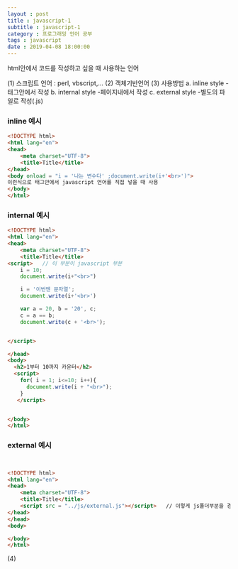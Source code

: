 ```yaml
---
layout : post
title : javascript-1
subtitle : javascript-1
category : 프로그래밍 언어 공부
tags : javascript
date : 2019-04-08 18:00:00
---
```

html안에서 코드를 작성하고 싶을 때 사용하는 언어

(1) 스크립트 언어 : perl, vbscript,...
(2) 객체기반언어
(3) 사용방법
a. inline style
-태그안에서 작성
b. internal style
-페이지내에서 작성
c. external style
-별도의 파일로 작성(.js)


### inline 예시

```html
<!DOCTYPE html>
<html lang="en">
<head>
    <meta charset="UTF-8">
    <title>Title</title>
</head>
<body onload = "i = '나는 변수다' ;document.write(i+'<br>')">
이런식으로 태그안에서 javascript 언어를 직접 넣을 때 사용
</body>
</html>
```



### internal 예시
```html
<!DOCTYPE html>
<html lang="en">
<head>
    <meta charset="UTF-8">
    <title>Title</title>
<script>   // 이 부분이 javascript 부분
    i = 10;
    document.write(i+"<br>")

    i = '이번엔 문자열';
    document.write(i+'<br>')

    var a = 20, b = '20', c;
    c = a == b;
    document.write(c + '<br>');


</script>

</head>
<body>
  <h2>1부터 10까지 카운터</h2>
  <script>
    for( i = 1; i<=10; i++){
      document.write(i + "<br>");
    }
   </script>


</body>
</html>
```
### external 예시

```html


<!DOCTYPE html>
<html lang="en">
<head>
    <meta charset="UTF-8">
    <title>Title</title>
    <script src = "../js/external.js"></script>   // 이렇게 js폴더부분을 경로로 지정한다.
</head>
</head>
<body>

</body>
</html>
```

(4)
